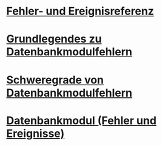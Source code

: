 # [Fehler- und Ereignisreferenz](errors-and-events-reference-database-engine.md)
# [Grundlegendes zu Datenbankmodulfehlern](understanding-database-engine-errors.md)
# [Schweregrade von Datenbankmodulfehlern](database-engine-error-severities.md)
# [Datenbankmodul (Fehler und Ereignisse)](database-engine-events-and-errors.md)
